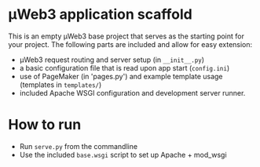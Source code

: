# µWeb3 application scaffold

This is an empty µWeb3 base project that serves as the starting point for your
project. The following parts are included and allow for easy extension:

* µWeb3 request routing and server setup (in `__init__.py`)
* a basic configuration file that is read upon app start (`config.ini`)
* use of PageMaker (in 'pages.py') and example template usage (templates in `templates/`)
* included Apache WSGI configuration and development server runner.

# How to run

* Run `serve.py` from the commandline
* Use the included `base.wsgi` script to set up Apache + mod_wsgi
